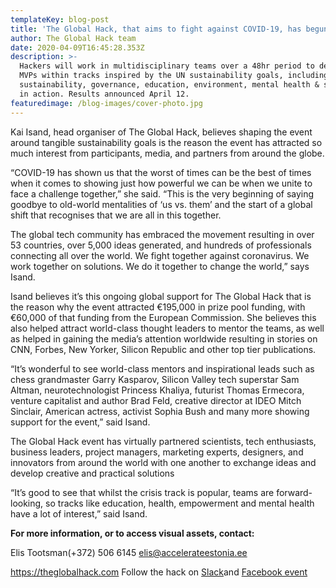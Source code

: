 ```yaml
---
templateKey: blog-post
title: 'The Global Hack, that aims to fight against COVID-19, has begun!!!'
author: The Global Hack team
date: 2020-04-09T16:45:28.353Z
description: >-
  Hackers will work in multidisciplinary teams over a 48hr period to develop
  MVPs within tracks inspired by the UN sustainability goals, including
  sustainability, governance, education, environment, mental health & solidarity
  in action. Results announced April 12.
featuredimage: /blog-images/cover-photo.jpg
---
```

Kai Isand, head organiser of The Global Hack, believes shaping the event around tangible sustainability goals is the reason the event has attracted so much interest from participants, media, and partners from around the globe.

“COVID-19 has shown us that the worst of times can be the best of times when it comes to showing just how powerful we can be when we unite to face a challenge together,” she said. “This is the very beginning of saying goodbye to old-world mentalities of ‘us vs. them’ and the start of a global shift that recognises that we are all in this together.

The global tech community has embraced the movement resulting in over 53 countries, over 5,000 ideas generated, and hundreds of professionals connecting all over the world. We fight together against coronavirus. We work together on solutions. We do it together to change the world,” says Isand.

[](<>)Isand believes it’s this ongoing global support for The Global Hack that is the reason why the event attracted €195,000 in prize pool funding, with €60,000 of that funding from the European Commission. She believes this also helped attract world-class thought leaders to mentor the teams, as well as helped in gaining the media’s attention worldwide resulting in stories on CNN, Forbes, New Yorker, Silicon Republic and other top tier publications.

“It’s wonderful to see world-class mentors and inspirational leads such as chess grandmaster Garry Kasparov, Silicon Valley tech superstar Sam Altman, neurotechnologist Princess Khaliya, futurist Thomas Ermecora, venture capitalist and author Brad Feld, creative director at IDEO Mitch Sinclair, American actress, activist Sophia Bush and many more showing support for the event,” said Isand.

The Global Hack event has virtually partnered scientists, tech enthusiasts, business leaders, project managers, marketing experts, designers, and innovators from around the world with one another to exchange ideas and develop creative and practical solutions

“It’s good to see that whilst the crisis track is popular, teams are forward-looking, so tracks like education, health, empowerment and mental health have a lot of interest,” said Isand.

**For more information, or to access visual assets, contact:**

Elis Tootsman(+372) 506 6145            [elis@accelerateestonia.ee](mailto:elis@accelerateestonia.ee)

<https://theglobalhack.com>                   Follow the hack on [Slack](http://theglobalhack.com/slack)and [Facebook event](https://www.facebook.com/events/164922557944001)